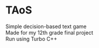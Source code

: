 # TAoS
Simple decision-based text game <br />
Made for my 12th grade final project <br />
Run using Turbo C++

